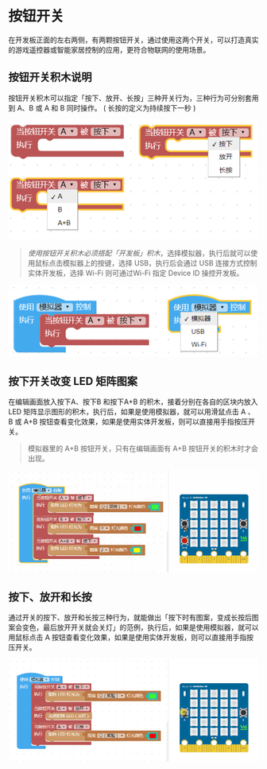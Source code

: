 # 按钮开关

在开发板正面的左右两侧，有两颗按钮开关，通过使用这两个开关，可以打造真实的游戏遥控器或智能家居控制的应用，更符合物联网的使用场景。

## 按钮开关积木说明

按钮开关积木可以指定「按下、放开、长按」三种开关行为，三种行为可分别套用到 A、B 或 A 和 B 同时操作。 ( 长按的定义为持续按下一秒 )

![](../../../assets/webduino/education_edition/board_function/ab-button/upload_06284e2585e416a5ddfd913d0ca77e09.jpg)

> *使用按钮开关积木必须搭配「开发板」积木*，选择模拟器，执行后就可以使用鼠标点击模拟器上的按键，选择 USB，执行后会通过 USB 连接方式控制实体开发板，选择 Wi-Fi 则可通过Wi-Fi 指定 Device ID 操控开发板。

![](../../../assets/webduino/education_edition/board_function/ab-button/upload_029e0e6306c329860727021f5db13f2f.jpg)

## 按下开关改变 LED 矩阵图案

在编辑画面放入按下A、按下B 和按下A+B 的积木，接着分别在各自的区块内放入LED 矩阵显示图形的积木，执行后，如果是使用模拟器，就可以用滑鼠点击 A 、B 或 A+B 按钮查看变化效果，如果是使用实体开发板，则可以直接用手指按压开关。

> 模拟器里的 A+B 按钮开关，只有在编辑画面有 A+B 按钮开关的积木时才会出现。

![](../../../assets/webduino/education_edition/board_function/ab-button/upload_11fe6d329a7e69cc40c5499d13512724.gif)

## 按下、放开和长按

通过开关的按下、放开和长按三种行为，就能做出「按下时有图案，变成长按后图案会变色，最后放开开关就会关灯」的范例，执行后，如果是使用模拟器，就可以用鼠标点击 A 按钮查看变化效果，如果是使用实体开发板，则可以直接用手指按压开关。

![](../../../assets/webduino/education_edition/board_function/ab-button/upload_2bc8f9ecd689421f9d4a0d8dfb538eb3.gif)
